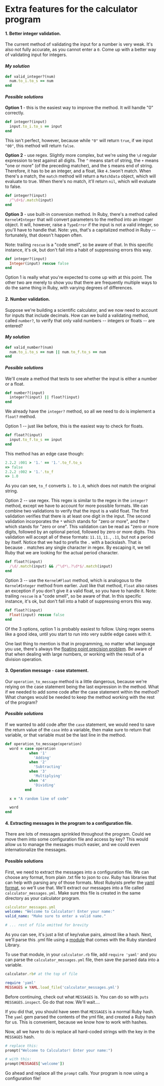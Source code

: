 # Extra features for the calculator program



#### 1. Better integer validation.

The current method of validating the input for a number is very weak. It's also not fully accurate, as you cannot enter a `0`. Come up with a better way of validating input for integers.

#### ***My solution***

```ruby
def valid_integer?(num)
  num.to_i.to_s == num
end
```

#### ***Possible solutions***

**Option 1** - this is the easiest way to improve the method. It will handle "0" correctly.

```ruby
def integer?(input)
  input.to_i.to_s == input
end
```

This isn't perfect, however, because while `"0"` will return `true`, if we input `"00"`, this method will return `false`.

**Option 2** - use regex. Slightly more complex, but we're using the `\d` regular expression to test against all digits. The `^` means start of string, the `+` means "one or more" (of the preceding matcher), and the `$` means end of string. Therefore, it has to be an integer, and a float, like `4.5`won't match. When there's a match, the `match` method will return a `MatchData` object, which will evaluate to true. When there's no match, it'll return `nil`, which will evaluate to false.

```ruby
def integer?(input)
  /^\d+$/.match(input)
end
```

**Option 3** - use built-in conversion method. In Ruby, there's a method called `Kernel#Integer` that will convert parameters to the method into an integer object. It will, however, raise a `TypeError` if the input is not a valid integer, so you'll have to handle that. Note: yes, that's a capitalized method in Ruby -- fortunately, that doesn't happen often.

Note: trailing `rescue` is a "code smell", so be aware of that. In this specific instance, it's ok, but don't fall into a habit of suppressing errors this way.

```ruby
def integer?(input)
  Integer(input) rescue false
end
```

Option 1 is really what you're expected to come up with at this point. The other two are merely to show you that there are frequently multiple ways to do the same thing in Ruby, with varying degrees of differences.



#### 2. Number validation.

Suppose we're building a scientific calculator, and we now need to account for inputs that include decimals. How can we build a validating method, called `number?`, to verify that only valid numbers -- integers or floats -- are entered?

#### ***My solution***

```ruby
def valid_number?(num)
  num.to_i.to_s == num || num.to_f.to_s == num
end
```

#### ***Possible solutions***

We'll create a method that tests to see whether the input is either a number or a float.

```ruby
def number?(input)
  integer?(input) || float?(input)
end
```

We already have the `integer?` method, so all we need to do is implement a `float?` method.

Option 1 -- just like before, this is the easiest way to check for floats.

```ruby
def float?(input)
  input.to_f.to_s == input
end
```

This method has an edge case though:

```ruby
2.2.2 :001 > '1.' == '1.'.to_f.to_s
=> false
2.2.2 :002 > '1.'.to_f
=> 1.0
```

As you can see, `to_f` converts `1.` to `1.0`, which does not match the original string.

Option 2 -- use regex. This regex is similar to the regex in the `integer?` method, except we have to account for more possible formats. We can combine two validations to verify that the input is a valid float. The first validation verifies that there is at least one digit in the input. The second validation incorporates the `*` which stands for "zero or more", and the `?` which stands for "zero or one". This validation can be read as "zero or more digits, followed by an optional period, followed by zero or more digits. This validation will accept all of these formats: `11.11`, `11.`, `.11`, but not a period by itself. Notice that we had to prefix the `.` with a backslash. That is because `.` matches any single character in regex. By escaping it, we tell Ruby that we are looking for the actual period character.

```ruby
def float?(input)
  /\d/.match(input) && /^\d*\.?\d*$/.match(input)
end
```

Option 3 -- use the `Kernel#Float` method, which is analogous to the `Kernel#Integer` method from earlier. Just like that method, `Float` also raises an exception if you don't give it a valid float, so you have to handle it. Note: trailing `rescue` is a "code smell", so be aware of that. In this specific instance, it's ok, but don't fall into a habit of suppressing errors this way.

```ruby
def float?(input)
  Float(input) rescue false
end
```

Of the 3 options, option 1 is probably easiest to follow. Using regex seems like a good idea, until you start to run into very subtle edge cases with it.

One last thing to mention is that in programming, no matter what language you use, there's always the [floating point precision problem](https://en.wikipedia.org/wiki/Floating_point#Accuracy_problems). Be aware of that when dealing with large numbers, or working with the result of a division operation.



#### 3. Operation message - case statement.

Our `operation_to_message` method is a little dangerous, because we're relying on the case statement being the last expression in the method. What if we needed to add some code after the case statement within the method? What changes would be needed to keep the method working with the rest of the program?

#### ***Possible solutions***

If we wanted to add code after the `case` statement, we would need to save the return value of the `case` into a variable, then make sure to return that variable, or that variable must be the last line in the method.

```ruby
def operation_to_message(operation)
  word = case operation
           when '1'
             'Adding'
           when '2'
             'Subtracting'
           when '3'
             'Multiplying'
           when '4'
             'Dividing'
         end

  x = "A random line of code"

  word
end
```



#### 4. Extracting messages in the program to a configuration file.

There are lots of messages sprinkled throughout the program. Could we move them into some configuration file and access by key? This would allow us to manage the messages much easier, and we could even internationalize the messages.

#### Possible solutions

First, we need to extract the messages into a configuration file. We can choose any format, from plain .txt file to json to csv. Ruby has libraries that can help with parsing any of those formats. Most Rubyists prefer the [yaml format](http://www.yaml.org/start.html), so we'll use that. We'll extract our messages into a file called `calculator_messages.yml`. Make sure this file is created in the same directory as your calculator program.

```yaml
calculator_messages.yml
welcome: "Welcome to Calculator! Enter your name:"
valid_name: "Make sure to enter a valid name."

# ... rest of file omitted for brevity
```

As you can see, it's just a list of key/value pairs, almost like a hash. Next, we'll parse this .yml file using a [module](http://ruby-doc.org/stdlib-2.1.0/libdoc/yaml/rdoc/YAML.html) that comes with the Ruby standard Library.

To use that module, in your `calculator.rb` file, add `require 'yaml'` and you can parse the `calculator_messages.yml` file, then save the parsed data into a variable.

```ruby
calculator.rb# at the top of file

require 'yaml'
MESSAGES = YAML.load_file('calculator_messages.yml')
```

Before continuing, check out what `MESSAGES` is. You can do so with `puts MESSAGES.inspect`. Go do that now. We'll wait....

If you did that, you should have seen that `MESSAGES` is a normal Ruby hash. The `yaml` gem parsed the contents of the yml file, and created a Ruby hash for us. This is convenient, because we know how to work with hashes.

Now, all we have to do is replace all hard-coded strings with the key in the `MESSAGES` hash.

```ruby
# replace this:
prompt("Welcome to Calculator! Enter your name:")

# with this:
prompt(MESSAGES['welcome'])
```

Go ahead and replace all the `prompt` calls. Your program is now using a configuration file!